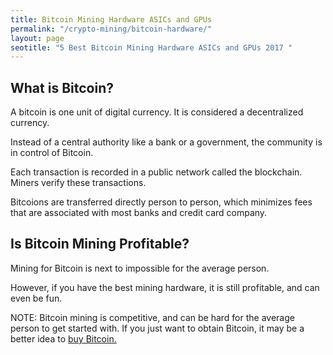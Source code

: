 ```yaml
---
title: Bitcoin Mining Hardware ASICs and GPUs  
permalink: "/crypto-mining/bitcoin-hardware/"
layout: page
seotitle: "5 Best Bitcoin Mining Hardware ASICs and GPUs 2017 " 
---
```


## What is Bitcoin? 

A bitcoin is one unit of digital currency. It is considered a decentralized currency. 

Instead of a central authority like a bank or a government, the community is in control of Bitcoin.

Each transaction is recorded in a public network called the blockchain. Miners verify these transactions. 

Bitcoions are transferred directly person to person, which minimizes fees that are associated with most banks and credit card company. 

## Is Bitcoin Mining Profitable? 

Mining for Bitcoin is next to impossible for the average person. 

However, if you have the best mining hardware, it is still profitable, and can even be fun. 

NOTE: Bitcoin mining is competitive, and can be hard for the average person to get started with. If you just want to obtain Bitcoin, it may be a better idea to [buy Bitcoin.](https://www.coinbase.com/join/5967ac4be42b2d0260de144b) 

